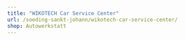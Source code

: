 ```yaml
---
title: "WIKOTECH Car Service Center"
url: /soeding-sankt-johann/wikotech-car-service-center/
shop: Autowerkstatt
---
```

